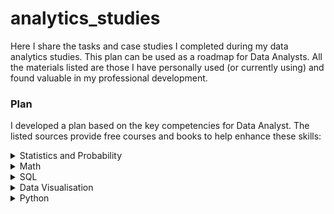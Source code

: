 # analytics_studies
Here I share the tasks and case studies I completed during my data analytics studies. This plan can be used as a roadmap for Data Analysts. All the materials listed are those I have personally used (or currently using) and found valuable in my professional development.

### Plan
I developed a plan based on the key competencies for Data Analyst. The listed sources provide free courses and books to help enhance these skills:

<!-- Statistics and Probability -->
<details>
<summary>Statistics and Probability</summary>
	
- [Statistics for Business and Economics by Paul Newbold (Chapter 3)](https://www.amazon.com/Statistics-Business-Economics-Paul-Newbold/dp/0136085369) | [My notes]

</details>


<!-- Math -->
<details>
<summary>Math</summary>
	
- [Mathematics for Economics and Finance by Martin Anthony and Norman Biggs](https://www.amazon.com/Mathematics-Economics-Finance-Methods-Modelling/dp/0521559138/ref=sr_1_1?crid=8YDI7LAU7GMF&dib=eyJ2IjoiMSJ9.fQDkg2nOHuivZMKHO6g2ew.RqJPV7-bz-YJKrve-ePexUAl5BhADIHUWkTWxw4I1bo&dib_tag=se&keywords=Mathematics+for+economics+and+finance+Antony+M%2C+N.+Biggs&qid=1749238455&s=books&sprefix=mathematics+for+economics+and+finance+antony+m%2C+n.+biggs%2Cstripbooks%2C348&sr=1-1) | [My notes]
- [Math for Data Science. Karpov.Courses](https://karpov.courses/mathsds)

</details>


<!-- SQL -->
<details>
<summary>SQL</summary>

- [SQL Simulator. Karpov.Courses](https://karpov.courses/simulator-sql) | [My notes] | [My solutions]

 </details>


<!-- Data Visualisation -->
<details>
<summary>Data Visualisation</summary>
	
- [BI Developer. Tableau basics](https://stepik.org/course/56280/info)
- [Data Visualisation and Advanced Tableau. Karpov.Courses](https://karpov.courses/datavisualization)

</details>


<!-- Python -->
<details>
<summary>Python</summary>

- [Python basics. Karpov.Courses](https://karpov.courses/pythonzero)

</details>
